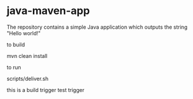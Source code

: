 # java-maven-app


The repository contains a simple Java application which outputs the string
"Hello world!"


to build

mvn clean install


to run

scripts/deliver.sh

this is a build trigger test
trigger

